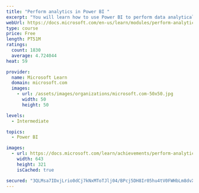 ```yaml
---
title: "Perform analytics in Power BI "
excerpt: "You will learn how to use Power BI to perform data analytical functions, how to identify outliers in your data, how to group data together, and how to bin data for analysis. You will also learn how to perform time series analysis. Finally, you will work with advanced analytic features of Power BI, such as Quick Insights, AI Insights, and the Analyze feature."
webUrl: https://docs.microsoft.com/en-us/learn/modules/perform-analytics-power-bi/
type: course
price: Free
length: PT51M
ratings:
  count: 1830
  average: 4.724044
heat: 59

provider:
  name: Microsoft Learn
  domain: microsoft.com
  images:
    - url: /assets/images/organizations/microsoft.com-50x50.jpg
      width: 50
      height: 50

levels:
  - Intermediate

topics:
  - Power BI

images:
  - url: https://docs.microsoft.com/learn/achievements/perform-analytics-power-bi-social.png
    width: 643
    height: 321
    isCached: true

secured: "3QLMsa7IDxjLrio0dCj7kNxMToTJlj04/BPcj5DH8Ir05hu4tV0FWHbLm8dvX6QuNFA+ikhYYSWjQx8o5z7UAoN6Tay6vOuJ7gQw1vpvgvmrzUeYFD28UOke1zoa+RPKVXuaUqWtHQn3JCJd1K0JEZK60VdHzmfEm0NR4osA+nYbgXDshZCyQY26PBnyozVVcuuxWjA1eI6424fMHqThU4aTYVxwUkZJMWHi28I65R9EeC4XRnB7X4du5IhRhoidxUOPXWezaPrHcq8WjXhuJvZ8tu9dgnJ/iS6MhzMnvZNUfEsv3QhI/tYgAyjYc07Uz8qpjXcCLXLf+OJV2xBhGsCWya37a7q4ulDX1WwmQxrZ3w3jPL4p1oqfS5k0VvoscYH/jwrnoiASeuQI3FkmA/hz5WntlSMuOXp3KVPn6bI=;9i/z8DMZiKI3LvE9nPprNQ=="
---
```


